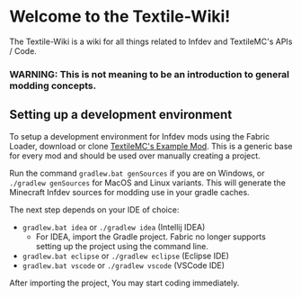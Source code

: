 # Welcome to the Textile-Wiki!
The Textile-Wiki is a wiki for all things related to Infdev and TextileMC's APIs / Code.
### WARNING: This is not meaning to be an introduction to general modding concepts.

## Setting up a development environment
To setup a development environment for Infdev mods using the Fabric Loader, download or clone [TextileMC's Example Mod](https://github.com/TextileMC/textile-example-mod). This is a generic base for every mod and should be used over manually creating a project.

Run the command `gradlew.bat genSources` if you are on Windows, or `./gradlew genSources` for MacOS and Linux variants.
This will generate the Minecraft Infdev sources for modding use in your gradle caches.

The next step depends on your IDE of choice:
 * `gradlew.bat idea` or `./gradlew idea` (Intellij IDEA)
   * For IDEA, import the Gradle project. Fabric no longer supports setting up the project using the command line.
 * `gradlew.bat eclipse` or `./gradlew eclipse` (Eclipse IDE)
 * `gradlew.bat vscode` or `./gradlew vscode` (VSCode IDE)

After importing the project, You may start coding immediately.
